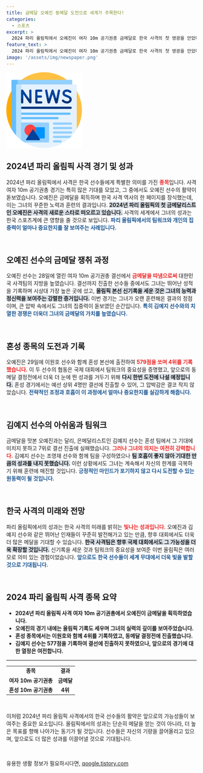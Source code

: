 ```yaml
---
title: 금메달 오예진 동메달 도전으로 세계가 주목한다!
categories:
  - 스포츠
excerpt: >
  2024 파리 올림픽에서 오예진이 여자 10m 공기권총 금메달로 한국 사격의 첫 영광을 안았다. 이어진 혼성 경기에서 동메달을 노리며, 금빛 꿈을 이어간 그녀의 도전, 계속 주목해야 할 순간!
feature_text: >
  2024 파리 올림픽에서 오예진이 여자 10m 공기권총 금메달로 한국 사격의 첫 영광을 안았다. 이어진 혼성 경기에서 동메달을 노리며, 금빛 꿈을 이어간 그녀의 도전, 계속 주목해야 할 순간!
image: '/assets/img/newspaper.png'
---
```


<p><img src="/assets/img/newspaper.png" alt="kimp 속보" /></p>

<h2 data-ke-size="size26">2024년 파리 올림픽 사격 경기 및 성과</h2>

<p data-ke-size="size16">2024년 파리 올림픽에서 사격은 한국 선수들에게 특별한 의미를 가진 <b><span style="color: #ee2323;">종목</span></b>입니다. 사격 여자 10m 공기권총 경기는 특히 많은 기대를 모았고, 그 중에서도 오예진 선수의 활약이 돋보였습니다. 오예진은 금메달을 획득하며 한국 사격 역사의 한 페이지를 장식했는데, 이는 그녀의 꾸준한 노력과 훈련의 결과입니다. <b><span style="background-color: #21538527;">2024년 파리 올림픽의 첫 금메달리스트인 오예진은 사격의 새로운 스타로 떠오르고 있습니다.</span></b> 사격의 세계에서 그녀의 성과는 한국 스포츠계에 큰 영향을 줄 것으로 보입니다. <b><span style="color: #1a5490;">파리 올림픽에서의 팀워크와 개인의 집중력이 얼마나 중요한지를 잘 보여주는 사례입니다.</span></b></p>

<p data-ke-size="size16">&nbsp;</p>

<h2 data-ke-size="size26">오예진 선수의 금메달 쟁취 과정</h2>

<p data-ke-size="size16">오예진 선수는 28일에 열린 여자 10m 공기권총 결선에서 <b><span style="color: #ee2323;">금메달을 따냄으로써</span></b> 대한민국 사격팀의 지방을 높였습니다. 결선까지 진출한 선수들 중에서도 그녀는 뛰어난 성적을 기록하며 시상대 가장 높은 곳에 섰고, <b><span style="background-color: #21538527;">올림픽 본선 신기록을 세운 것은 그녀의 능력과 정신력을 보여주는 강렬한 증거입니다.</span></b> 이번 경기는 그녀가 오랜 훈련해온 결과의 정점이며, 큰 압박 속에서도 그녀의 집중력이 돋보였던 순간입니다. <b><span style="color: #1a5490;">특히 김예지 선수와의 치열한 경쟁은 더욱더 그녀의 금메달의 가치를 높였습니다.</span></b></p>

<p data-ke-size="size16">&nbsp;</p>

<h2 data-ke-size="size26">혼성 종목의 도전과 기록</h2>

<p data-ke-size="size16">오예진은 29일에 이원호 선수와 함께 혼성 본선에 출전하여 <b><span style="color: #ee2323;">579점을 쏘며 4위를 기록했습니다.</span></b> 이 두 선수의 협동은 국제 대회에서 팀워크의 중요성을 증명했고, 앞으로의 동메달 결정전에서 더욱 더 눈에 띈 성과를 거두기 위해 <b><span style="background-color: #21538527;">다시 한번 도전에 나설 예정입니다.</span></b> 혼성 경기에서는 예선 상위 4명만 결선에 진출할 수 있어, 그 압박감은 결코 작지 않았습니다. <b><span style="color: #1a5490;">전략적인 조정과 호흡이 이 과정에서 얼마나 중요한지를 실감하게 해줍니다.</span></b></p>

<p data-ke-size="size16">&nbsp;</p>

<h2 data-ke-size="size26">김예지 선수의 아쉬움과 팀워크</h2>

<p data-ke-size="size16">금메달을 맛본 오예진과는 달리, 은메달리스트인 김예지 선수는 혼성 팀에서 그 기대에 미치지 못하고 7위로 결선 진출에 실패했습니다. <b><span style="color: #ee2323;">그러나 그녀의 의지는 여전히 강력합니다.</span></b> 김예지 선수는 조영재 선수와 함께 팀을 구성하였으나 <b><span style="background-color: #21538527;">팀 호흡이 좋지 않아 기대한 만큼의 성과를 내지 못했습니다.</span></b> 이런 상황에서도 그녀는 계속해서 자신의 한계를 극복하기 위해 훈련에 매진할 것입니다. <b><span style="color: #1a5490;">긍정적인 마인드가 포기하지 않고 다시 도전할 수 있는 원동력이 될 것입니다.</span></b></p>

<p data-ke-size="size16">&nbsp;</p>

<h2 data-ke-size="size26">한국 사격의 미래와 전망</h2>

<p data-ke-size="size16">파리 올림픽에서의 성과는 한국 사격의 미래를 밝히는 <b><span style="color: #ee2323;">빛나는 성과입니다.</span></b> 오예진과 김예지 선수와 같은 뛰어난 인재들이 꾸준히 발전해가고 있는 만큼, 향후 대회에서도 더욱더 많은 메달을 기대할 수 있습니다. <b><span style="background-color: #21538527;">한국 사격팀은 향후 국제 대회에서도 그 가능성을 더욱 확장할 것입니다.</span></b> 신기록을 세운 것과 팀워크의 중요성을 보여준 이번 올림픽은 여러모로 의미 있는 경험이었습니다. <b><span style="color: #1a5490;">앞으로도 한국 선수들이 세계 무대에서 더욱 빛을 발할 것으로 기대됩니다.</span></b></p>

<p data-ke-size="size16">&nbsp;</p>

<h2 data-ke-size="size26">2024 파리 올림픽 사격 종목 요약</h2>

<ul>
    <li>
        <b>2024년 파리 올림픽 사격 여자 10m 공기권총에서 오예진이 금메달을 획득하였습니다.</b>
    </li>
    <li>
        <b>오예진의 경기 내에는 올림픽 기록도 세우며 그녀의 실력의 깊이를 보여주었습니다.</b>
    </li>
    <li>
        <b>혼성 종목에서는 이원호와 함께 4위를 기록하였고, 동메달 결정전에 진출했습니다.</b>
    </li>
    <li>
        <b>김예지 선수는 577점을 기록하여 결선에 진출하지 못하였으나, 앞으로의 경기에 대한 열정은 여전합니다.</b>
    </li>
</ul>

<hr style="border-top: 1px solid #ddd;">

<table style="width:100%">
    <tr>
        <td style="text-align: center; height: 17px;"><b>종목</b></td>
        <td style="text-align: center; height: 17px;"><b>결과</b></td>
    </tr>
    <tr>
        <td style="text-align: center; height: 17px;"><b>여자 10m 공기권총</b></td>
        <td style="text-align: center; height: 17px;"><b>금메달</b></td>
    </tr>
    <tr>
        <td style="text-align: center; height: 17px;"><b>혼성 10m 공기권총</b></td>
        <td style="text-align: center; height: 17px;"><b>4위</b></td>
    </tr>
</table>

<p data-ke-size="size16">&nbsp;</p>

<p data-ke-size="size16">이처럼 2024년 파리 올림픽 사격에서의 한국 선수들의 활약은 앞으로의 가능성들이 보여주는 중요한 요소입니다. 올림픽에서의 성과는 단순히 메달을 얻는 것이 아니라, 더 높은 목표를 향해 나아가는 동기가 될 것입니다. 선수들은 자신의 기량을 끌어올리고 있으며, 앞으로도 더 많은 성과를 이끌어낼 것으로 기대됩니다.</p>

<p data-ke-size="size16">&nbsp;</p>
유용한 생활 정보가 필요하시다면, <a href="https://qoogle.tistory.com" rel="dofollow">qoogle.tistory.com</a>


